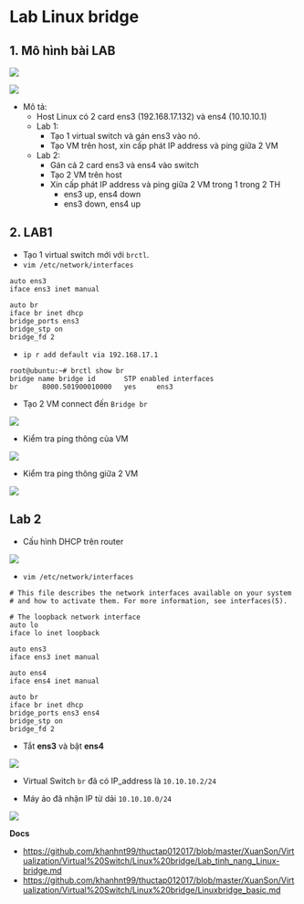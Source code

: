 # Lab Linux bridge 
## 1. Mô hình bài LAB

![](https://i.ibb.co/FsshX3v/Screenshot-from-2020-10-30-09-30-53.png)

![](https://i.ibb.co/pZTgPKy/Screenshot-from-2020-10-28-17-23-01.png)

- Mô tả:
  + Host Linux có 2 card ens3 (192.168.17.132) và ens4 (10.10.10.1)
  + Lab 1:
    - Tạo 1 virtual switch và gán ens3 vào nó.
    - Tạo VM trên host, xin cấp phát IP address và ping giữa 2 VM
  + Lab 2:
    - Gán cả 2 card ens3 và ens4 vào switch
    - Tạo 2 VM trên host
    - Xin cấp phát IP address và ping giữa 2 VM trong 1 trong 2 TH 
       + ens3 up, ens4 down
       + ens3 down, ens4 up

## 2. LAB1 
- Tạo 1 virtual switch mới với `brctl`.
- `vim /etc/network/interfaces`
```
auto ens3
iface ens3 inet manual

auto br
iface br inet dhcp
bridge_ports ens3
bridge_stp on
bridge_fd 2
```
- `ip r add default via 192.168.17.1`

```
root@ubuntu:~# brctl show br
bridge name	bridge id		STP enabled	interfaces
br		8000.501900010000	yes		ens3
```

- Tạo 2 VM connect đến `Bridge br`

![](https://i.ibb.co/1Zm7Dxr/Screenshot-from-2020-10-28-18-20-36.png)

- Kiểm tra ping thông của VM

![](https://i.ibb.co/sy9NLmj/Screenshot-from-2020-10-28-18-28-54.png)

- Kiểm tra ping thông giữa 2 VM

![](https://i.ibb.co/1rJtHBK/Screenshot-from-2020-10-28-18-31-08.png)




## Lab 2
- Cấu hình DHCP trên router

![](https://i.ibb.co/nDLsJYd/Screenshot-from-2020-10-30-09-34-52.png)

- `vim /etc/network/interfaces`

```
# This file describes the network interfaces available on your system
# and how to activate them. For more information, see interfaces(5).

# The loopback network interface
auto lo
iface lo inet loopback

auto ens3
iface ens3 inet manual

auto ens4
iface ens4 inet manual

auto br
iface br inet dhcp
bridge_ports ens3 ens4
bridge_stp on
bridge_fd 2
```
- Tắt **ens3** và bật **ens4** 

![](https://i.ibb.co/4m4yKB3/Screenshot-from-2020-10-30-09-39-03.png)

- Virtual Switch `br` đã có IP_address là `10.10.10.2/24`

- Máy ảo đã nhận IP từ dải `10.10.10.0/24`

![](https://i.ibb.co/10QXj1C/Screenshot-from-2020-10-30-09-55-10.png)






__Docs__
- https://github.com/khanhnt99/thuctap012017/blob/master/XuanSon/Virtualization/Virtual%20Switch/Linux%20bridge/Lab_tinh_nang_Linux-bridge.md
- https://github.com/khanhnt99/thuctap012017/blob/master/XuanSon/Virtualization/Virtual%20Switch/Linux%20bridge/Linuxbridge_basic.md